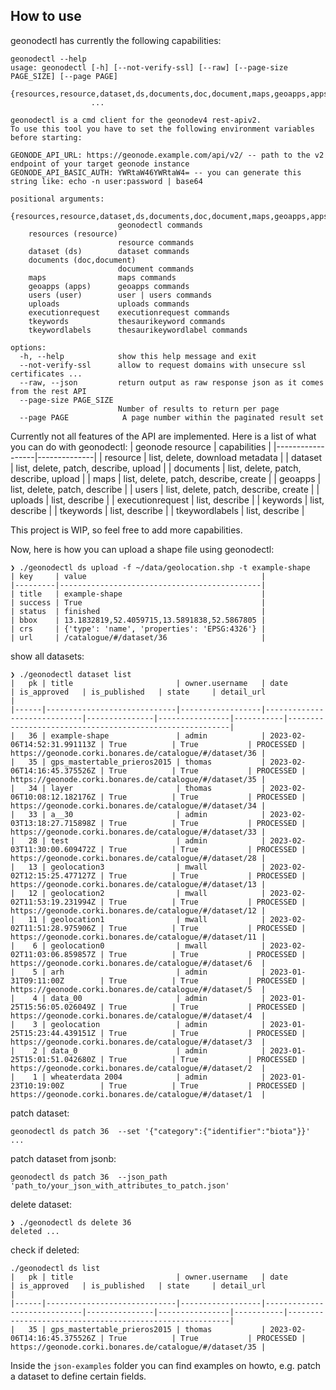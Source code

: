 ## How to use

geonodectl has currently the following capabilities:
```
geonodectl --help
usage: geonodectl [-h] [--not-verify-ssl] [--raw] [--page-size PAGE_SIZE] [--page PAGE]
                  {resources,resource,dataset,ds,documents,doc,document,maps,geoapps,apps,users,user,uploads,executionrequest,tkeywords,tkeywordlabels}
                  ...

geonodectl is a cmd client for the geonodev4 rest-apiv2.
To use this tool you have to set the following environment variables before starting:
  
GEONODE_API_URL: https://geonode.example.com/api/v2/ -- path to the v2 endpoint of your target geonode instance
GEONODE_API_BASIC_AUTH: YWRtaW46YWRtaW4= -- you can generate this string like: echo -n user:password | base64

positional arguments:
  {resources,resource,dataset,ds,documents,doc,document,maps,geoapps,apps,users,user,uploads,executionrequest,tkeywords,tkeywordlabels}
                        geonodectl commands
    resources (resource)
                        resource commands
    dataset (ds)        dataset commands
    documents (doc,document)
                        document commands
    maps                maps commands
    geoapps (apps)      geoapps commands
    users (user)        user | users commands
    uploads             uploads commands
    executionrequest    executionrequest commands
    tkeywords           thesaurikeyword commands
    tkeywordlabels      thesaurikeywordlabel commands

options:
  -h, --help            show this help message and exit
  --not-verify-ssl      allow to request domains with unsecure ssl certificates ...
  --raw, --json         return output as raw response json as it comes from the rest API
  --page-size PAGE_SIZE
                        Number of results to return per page
  --page PAGE            A page number within the paginated result set

```

Currently not all features of the API are implemented. Here is a list of what you can do with geonodectl:
| geonode resource | capabilities |
|------------------|--------------|
| resource         | list, delete, download metadata |
| dataset          | list, delete, patch, describe, upload |
| documents        | list, delete, patch, describe, upload |
| maps             | list, delete, patch, describe, create |
| geoapps          | list, delete, patch, describe |
| users            | list, delete, patch, describe, create |
| uploads          | list, describe |
| executionrequest | list, describe |
| keywords         | list, describe |
| tkeywords        | list, describe | 
| tkeywordlabels   | list, describe |

This project is WIP, so feel free to add more capabilities.


Now, here is how you can upload a shape file using geonodectl:
```
❯ ./geonodectl ds upload -f ~/data/geolocation.shp -t example-shape
| key     | value                                       |
|---------|---------------------------------------------|
| title   | example-shape                               |
| success | True                                        |
| status  | finished                                    |
| bbox    | 13.1832819,52.4059715,13.5891838,52.5867805 |
| crs     | {'type': 'name', 'properties': 'EPSG:4326'} |
| url     | /catalogue/#/dataset/36                     |
```

show all datasets:
```
❯ ./geonodectl dataset list
|   pk | title                       | owner.username   | date                        | is_approved   | is_published   | state     | detail_url                                              |
|------|-----------------------------|------------------|-----------------------------|---------------|----------------|-----------|---------------------------------------------------------|
|   36 | example-shape               | admin            | 2023-02-06T14:52:31.991113Z | True          | True           | PROCESSED | https://geonode.corki.bonares.de/catalogue/#/dataset/36 |
|   35 | gps_mastertable_prieros2015 | thomas           | 2023-02-06T14:16:45.375526Z | True          | True           | PROCESSED | https://geonode.corki.bonares.de/catalogue/#/dataset/35 |
|   34 | layer                       | thomas           | 2023-02-06T10:08:12.182176Z | True          | True           | PROCESSED | https://geonode.corki.bonares.de/catalogue/#/dataset/34 |
|   33 | a__30                       | admin            | 2023-02-03T13:18:27.715898Z | True          | True           | PROCESSED | https://geonode.corki.bonares.de/catalogue/#/dataset/33 |
|   28 | test                        | admin            | 2023-02-03T11:30:00.609472Z | True          | True           | PROCESSED | https://geonode.corki.bonares.de/catalogue/#/dataset/28 |
|   13 | geolocation3                | mwall            | 2023-02-02T12:15:25.477127Z | True          | True           | PROCESSED | https://geonode.corki.bonares.de/catalogue/#/dataset/13 |
|   12 | geolocation2                | mwall            | 2023-02-02T11:53:19.231994Z | True          | True           | PROCESSED | https://geonode.corki.bonares.de/catalogue/#/dataset/12 |
|   11 | geolocation1                | mwall            | 2023-02-02T11:51:28.975906Z | True          | True           | PROCESSED | https://geonode.corki.bonares.de/catalogue/#/dataset/11 |
|    6 | geolocation0                | mwall            | 2023-02-02T11:03:06.859857Z | True          | True           | PROCESSED | https://geonode.corki.bonares.de/catalogue/#/dataset/6  |
|    5 | arh                         | admin            | 2023-01-31T09:11:00Z        | True          | True           | PROCESSED | https://geonode.corki.bonares.de/catalogue/#/dataset/5  |
|    4 | data_00                     | admin            | 2023-01-25T15:56:05.026049Z | True          | True           | PROCESSED | https://geonode.corki.bonares.de/catalogue/#/dataset/4  |
|    3 | geolocation                 | admin            | 2023-01-25T15:23:44.439151Z | True          | True           | PROCESSED | https://geonode.corki.bonares.de/catalogue/#/dataset/3  |
|    2 | data_0                      | admin            | 2023-01-25T15:01:51.042680Z | True          | True           | PROCESSED | https://geonode.corki.bonares.de/catalogue/#/dataset/2  |
|    1 | wheaterdata 2004            | admin            | 2023-01-23T10:19:00Z        | True          | True           | PROCESSED | https://geonode.corki.bonares.de/catalogue/#/dataset/1  |
```

patch dataset:
```
geonodectl ds patch 36  --set '{"category":{"identifier":"biota"}}'
...
```

patch dataset from jsonb:
```
geonodectl ds patch 36  --json_path 'path_to/your_json_with_attributes_to_patch.json'
```

delete dataset:
```
❯ ./geonodectl ds delete 36
deleted ...
```

check if deleted:
```
./geonodectl ds list
|   pk | title                       | owner.username   | date                        | is_approved   | is_published   | state     | detail_url                                              |
|------|-----------------------------|------------------|-----------------------------|---------------|----------------|-----------|---------------------------------------------------------|
|   35 | gps_mastertable_prieros2015 | thomas           | 2023-02-06T14:16:45.375526Z | True          | True           | PROCESSED | https://geonode.corki.bonares.de/catalogue/#/dataset/35 |
```

Inside the `json-examples` folder you can find examples on howto, e.g. patch a dataset to define certain fields.